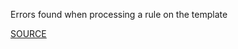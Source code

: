Errors found when processing a rule on the template

[SOURCE](https://github.com/awslabs/cfn-python-lint)